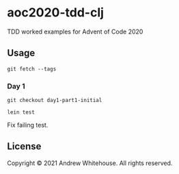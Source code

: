 # aoc2020-tdd-clj

TDD worked examples for Advent of Code 2020

## Usage

`git fetch --tags`

### Day 1

`git checkout day1-part1-initial`

`lein test`

Fix failing test.

## License

Copyright © 2021 Andrew Whitehouse. All rights reserved.